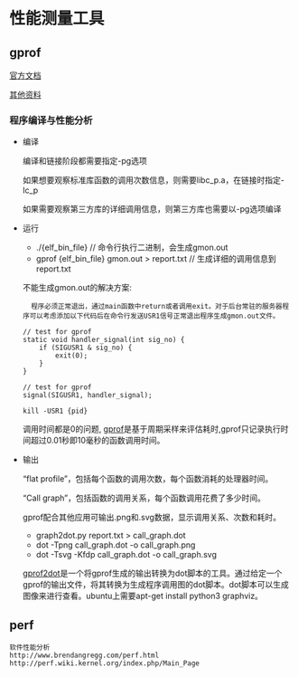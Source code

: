 # 性能测量工具

## gprof

[官方文档](https://sourceware.org/binutils/docs/gprof/)

[其他资料](https://www.xuebuyuan.com/zh-tw/1849475.html)
### 程序编译与性能分析
* 编译

    编译和链接阶段都需要指定-pg选项

    如果想要观察标准库函数的调用次数信息，则需要libc_p.a，在链接时指定-lc_p

    如果需要观察第三方库的详细调用信息，则第三方库也需要以-pg选项编译

* 运行

    * ./{elf_bin_file}  // 命令行执行二进制，会生成gmon.out
    * gprof {elf_bin_file} gmon.out > report.txt    // 生成详细的调用信息到report.txt

    不能生成gmon.out的解决方案:
    
        程序必须正常退出，通过main函数中return或者调用exit。对于后台常驻的服务器程序可以考虑添加以下代码后在命令行发送USR1信号正常退出程序生成gmon.out文件。

    ```
    // test for gprof
    static void handler_signal(int sig_no) {
        if (SIGUSR1 & sig_no) {
            exit(0);
        }
    }

    // test for gprof
    signal(SIGUSR1, handler_signal);

    kill -USR1 {pid}
    ```

    调用时间都是0的问题,
    [gprof](https://sourceware.org/binutils/docs/gprof/Sampling-Error.html#Sampling-Error)是基于周期采样来评估耗时,gprof只记录执行时间超过0.01秒即10毫秒的函数调用时间。

* 输出

    “flat profile”，包括每个函数的调用次数，每个函数消耗的处理器时间。

    “Call graph”，包括函数的调用关系，每个函数调用花费了多少时间。

    gprof配合其他应用可输出.png和.svg数据，显示调用关系、次数和耗时。

    * graph2dot.py report.txt > call_graph.dot
    * dot -Tpng call_graph.dot -o call_graph.png
    * dot -Tsvg -Kfdp call_graph.dot -o call_graph.svg

    [gprof2dot](https://github.com/jrfonseca/gprof2dot.git)是一个将gprof生成的输出转换为dot脚本的工具。通过给定一个gprof的输出文件，将其转换为生成程序调用图的dot脚本。dot脚本可以生成图像来进行查看。ubuntu上需要apt-get install python3 graphviz。




## perf

    软件性能分析 
    http://www.brendangregg.com/perf.html
    http://perf.wiki.kernel.org/index.php/Main_Page



